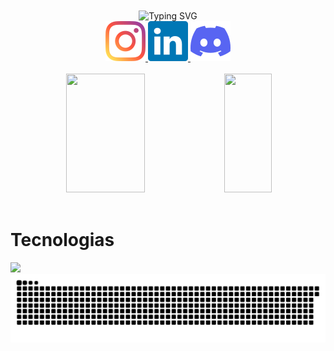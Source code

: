 <div align="center">
  <img align="center" src="https://capsule-render.vercel.app/api?type=waving&height=160&color=015f00&text=Leonardo%20Tavares&reversal=false&section=header&textBg=false&fontAlign=50&fontAlignY=35&animation=twinkling&fontColor=00a7ff&descAlign=50&descAlignY=50&fontSize=60" alt="Typing SVG" />
</div>


<div align="center">
  <a href="https://www.instagram.com/_leonardo_tavares_/">
    <img src="https://raw.githubusercontent.com/CLorant/readme-social-icons/main/large/colored/instagram.svg"/>
  </a>
  <a href="https://www.linkedin.com/in/leonardo-tavares-696240289/">
    <img src="https://raw.githubusercontent.com/CLorant/readme-social-icons/main/large/colored/linkedin.svg"/>
  </a>
  <a href="https://discord.com/users/f_leonardo_2006">
    <img src="https://raw.githubusercontent.com/CLorant/readme-social-icons/main/large/colored/discord.svg"/>
  </a>
</div>

</br>

<div align="center">
  <img height="190px" width="50%" src="https://github-readme-stats.vercel.app/api?username=Leonardotav1&show_icons=true&theme=dark"/>
  <img height="190px" width="39%" src="https://github-readme-stats.vercel.app/api/top-langs/?username=Leonardotav1&hide=html&layout=compact&theme=dark"/>
</div>

<br>

<h1>Tecnologias</h1>

  <a href="https://skillicons.dev">
    <img src="https://skillicons.dev/icons?i=html,css,js,nodejs,react,git,c,mongodb"/>
  </a>

<picture>
  <source media="(prefers-color-scheme: dark)" srcset="https://raw.githubusercontent.com/Leonardotav1/Leonardotav1/output/github-contribution-grid-snake-dark.svg">
  <source media="(prefers-color-scheme: light)" srcset="https://raw.githubusercontent.com/Leonardotav1/Leonardotav1/output/github-contribution-grid-snake.svg">
  <img alt="github contribution grid snake animation" src="https://raw.githubusercontent.com/Leonardotav1/Leonardotav1/output/github-contribution-grid-snake.svg">
</picture>
